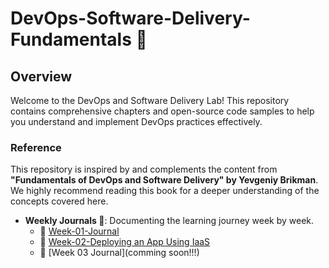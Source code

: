 # DevOps-Software-Delivery-Fundamentals 🚀
## Overview
Welcome to the DevOps and Software Delivery Lab! This repository contains comprehensive chapters and open-source code samples to help you understand and implement DevOps practices effectively.

### Reference

This repository is inspired by and complements the content from **"Fundamentals of DevOps and Software Delivery" by Yevgeniy Brikman**. We highly recommend reading this book for a deeper understanding of the concepts covered here.

- **Weekly Journals 📔**: Documenting the learning journey week by week.
  - 📅 [Week-01-Journal](/journal/week0.md)
  - 📅 [Week-02-Deploying an App Using IaaS](/deploying-an-app-using-iaas/README.md)
  - 📅 [Week 03 Journal](comming soon!!!)



